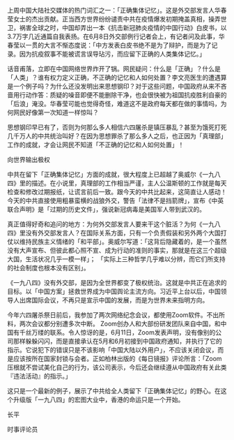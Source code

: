 上周中国大陆社交媒体的热门词汇之一：「正确集体记忆」。这是外交部发言人华春莹女士的杰出贡献。正当西方世界纷纷谴责中共在疫情爆发初期掩盖真相，操弄世卫，祸害全球之时，中国却弄出一本《抗击新冠肺炎疫情的中国行动》白皮书，以3.7万字几近通篇自我表扬。在6月8日外交部例行记者会上，有记者问及此事，华春莹以一贯的大言不惭态度说：「中方发表白皮书绝不是为了辩护，而是为了记录。因为抗疫叙事不能被谎言误导玷污，而应留下正确的人类集体记忆。」

话音甫落，立即在中国网络世界炸开了锅。网民疑问：什么是「正确」？什么是「人类」？谁有权力定义正确，不正确的记忆和人如何处置？李文亮医生的遭遇算是一个例子吗？为什么还没发明出来思想钢印？对于这些问题，中国政府从来不吝啬用行动作答：质疑的噪音即便不能删除干净，也会很快被为祖国抗疫胜利自豪的「后浪」淹没。华春莹可能也觉得奇怪，难道这不是政府每天都在做的事情吗，为何网民好像第一次知道一样惊叫？

思想钢印早已有了，否则为何那么多人相信六四屠杀是镇压暴乱？甚至为饿死打死几千万人的中共统治叫好？在因为思想罪杀了那么多人之后，也正因为「真理部」工作的成就，才会让网民不知道「不正确的记忆和人如何处置」！

向世界输出极权

中共在留下「正确集体记忆」方面的成就，很大程度上已超越了奥威尔《一九八四》里的描述。在小说里，真理部的工作相当严谨，主人公温斯顿的工作就是每天检查和修改过期报纸，让谎言前后一致。跟今天的中共比起来，这简直让人感动！今天的中共直接使用粗暴蛮横的战狼外交，警告「法律不是挡箭牌」，宣布《中英联合声明》是「过期的历史文件」，强说新冠病毒是美国军人带到武汉的。

真正值得好奇和追问的地方：为何外交部发言人要来干这个脏活？为何《一九八四》里没有外交部发言人？在国际关系方面，只有一个负责假装和另外两个大国打仗以维持民族主义情绪的「和平部」。奥威尔写道：「这背后隐藏着的，是一个虽然没有大声宣布、但彼此都心照不宣、成为行动的准则的事实，那就是在这三个超级大国，生活状况几乎一模一样」； 「实际上三种哲学几乎难以分辨，而它们所支持的社会制度也根本没有区别」。

《一九八四》没有外交部，是因为全世界都变了极权统治。这就是中共正在追求的目标。以「中国方案」拯救世界成为中国舆论主流方向。习近平上台以后，中国领导人出席国际会议，不再只是宣示中国的发展，而是为世界未来指明方向。

今年六四屠杀祭日前后，我参加了两次网络纪念会议，都使用Zoom软件。不出所料，两次会议都分别遭多次中断。 Zoom创办人和大部份研发团队来自中国，和中国有千丝万缕的联系。令人惊讶的是，6月11日，Zoom发表声明，没有像别的公司那样躲躲闪闪，而是直接承认在5月和6月初接到中国政府通知，并执行了它的指示。它说犯下的错误只是不该影响「中国大陆以外用户」，不应该关闭会议，而是应该按所在国家封锁与会者。正如柏林出版的《每日镜报》评论所言：「Zoom压根就不尝试美化自己的行为，该公司表示，今后还会继续遵从中国政府有关此类『违法活动』的指示。」

这只是一个最新的例子，展示了中共给全人类留下「正确集体记忆」的野心。在这个升级版「一九八四」的宏图大业中，香港的命运只是一个开始。

长平

时事评论员


